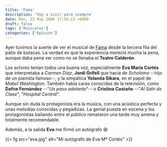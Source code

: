 ```yaml
---
title: 'Fama'
description: 'Voy a vivir para siempre'
date: Mon, 22 May 2006 17:56:13 +0000
draft: false
tags: ['Musicales']
categories: ['Opinión']
---
```


Ayer tuvimos la suerte de ver el musical de [Fama](http://www.fama-elmusical.com/) desde la tercera fila del patio de butacas. La verdad es que la experiencia mereció mucha la pena, aunque daba pena ver como no se llenaba el **Teatro Calderón**.

Los actores tenían todos una buena voz, especialmente **Eva María Cortés** que interpretaba a _Carmen Díaz_, **Jordi Grifell** que hacía de _Scholomo_ --hijo de un pianista famoso--, y la simpática **Yolanda Sikara**, en el papel de _Mabel Washington_. También había caras conocidas de la televisión, como **Dafne Fernández** --"_Un paso adelante_"-- o **Cristina Castaño** --"_Al Salir de Clase_", "_Hospital Central_".

Aunque sin duda la protagonista era la música, con una acústica perfecta y unas melodías conocidas y pegadizas. La genial puesta en escena y los protagonistas bailando entre el público remataron una tarde muy amena y totalmente recomendable.

Además, a la salida **Eva** me firmó un autógrafo :smile:

{{< fg src="eva.jpg" alt="Mi autógrafo de Eva Mº Cortés" >}}